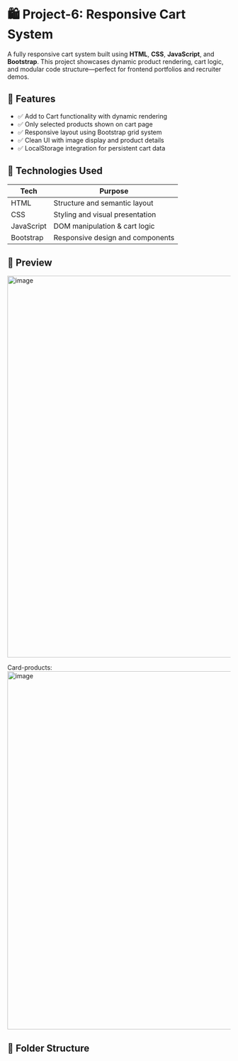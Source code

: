# 🛍️ Project-6: Responsive Cart System

A fully responsive cart system built using **HTML**, **CSS**, **JavaScript**, and **Bootstrap**. This project showcases dynamic product rendering, cart logic, and modular code structure—perfect for frontend portfolios and recruiter demos.

## 🚀 Features

- ✅ Add to Cart functionality with dynamic rendering
- ✅ Only selected products shown on cart page
- ✅ Responsive layout using Bootstrap grid system
- ✅ Clean UI with image display and product details
- ✅ LocalStorage integration for persistent cart data

## 🧰 Technologies Used

| Tech        | Purpose                          |
|-------------|----------------------------------|
| HTML        | Structure and semantic layout    |
| CSS         | Styling and visual presentation  |
| JavaScript  | DOM manipulation & cart logic    |
| Bootstrap   | Responsive design and components |

## 📸 Preview

 <img width="1902" height="860" alt="image" src="https://github.com/user-attachments/assets/abc1fbd3-a63b-4cd9-b154-bf70044d35a9" />

Card-products:
<img width="1206" height="807" alt="image" src="https://github.com/user-attachments/assets/05923c3e-5d13-4a43-bc8e-33fcc4a2338f" />




## 📂 Folder Structure

